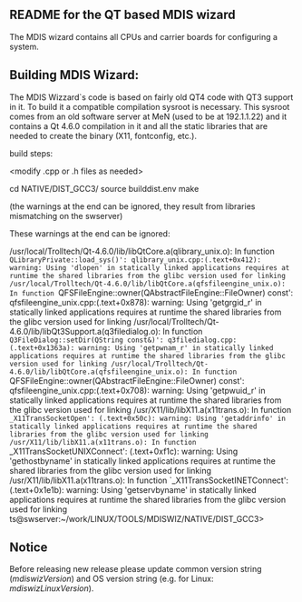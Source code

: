 README for the QT based MDIS wizard
------------------------------------

The MDIS wizard contains all CPUs and carrier boards for configuring a system.



Building MDIS Wizard:
---------------------

The MDIS Wizzard`s code is based on fairly old QT4 code with QT3 support in it. To build it a compatible
compilation sysroot is necessary. This sysroot comes from an old software server at MeN (used to
be at 192.1.1.22) and it contains a Qt 4.6.0 compilation in it and all the static libraries that are
needed to create the binary (X11, fontconfig, etc.).

build steps:

<modify .cpp or .h files as needed>

cd NATIVE/DIST_GCC3/
source builddist.env
make

(the warnings at the end can be ignored, they result from libraries mismatching on the swserver)

These warnings at the end can be ignored:

/usr/local/Trolltech/Qt-4.6.0/lib/libQtCore.a(qlibrary_unix.o): In function `QLibraryPrivate::load_sys()':
qlibrary_unix.cpp:(.text+0x412): warning: Using 'dlopen' in statically linked applications requires at runtime the shared libraries from the glibc version used for linking
/usr/local/Trolltech/Qt-4.6.0/lib/libQtCore.a(qfsfileengine_unix.o): In function `QFSFileEngine::owner(QAbstractFileEngine::FileOwner) const':
qfsfileengine_unix.cpp:(.text+0x878): warning: Using 'getgrgid_r' in statically linked applications requires at runtime the shared libraries from the glibc version used for linking
/usr/local/Trolltech/Qt-4.6.0/lib/libQt3Support.a(q3filedialog.o): In function `Q3FileDialog::setDir(QString const&)':
q3filedialog.cpp:(.text+0x1363a): warning: Using 'getpwnam_r' in statically linked applications requires at runtime the shared libraries from the glibc version used for linking
/usr/local/Trolltech/Qt-4.6.0/lib/libQtCore.a(qfsfileengine_unix.o): In function `QFSFileEngine::owner(QAbstractFileEngine::FileOwner) const':
qfsfileengine_unix.cpp:(.text+0x708): warning: Using 'getpwuid_r' in statically linked applications requires at runtime the shared libraries from the glibc version used for linking
/usr/X11/lib/libX11.a(x11trans.o): In function `_X11TransSocketOpen':
(.text+0x50c): warning: Using 'getaddrinfo' in statically linked applications requires at runtime the shared libraries from the glibc version used for linking
/usr/X11/lib/libX11.a(x11trans.o): In function `_X11TransSocketUNIXConnect':
(.text+0xf1c): warning: Using 'gethostbyname' in statically linked applications requires at runtime the shared libraries from the glibc version used for linking
/usr/X11/lib/libX11.a(x11trans.o): In function `_X11TransSocketINETConnect':
(.text+0x1e1b): warning: Using 'getservbyname' in statically linked applications requires at runtime the shared libraries from the glibc version used for linking
ts@swserver:~/work/LINUX/TOOLS/MDISWIZ/NATIVE/DIST_GCC3>

Notice
----------------------
Before releasing new release please update common version string (*mdiswizVersion*) and OS version string (e.g. for Linux: *mdiswizLinuxVersion*).
